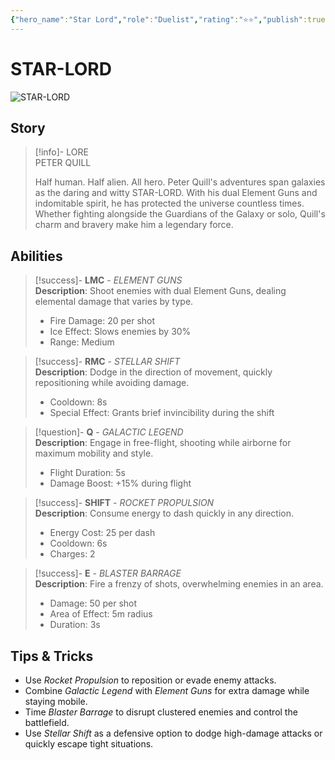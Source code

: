 ```yaml
---
{"hero_name":"Star Lord","role":"Duelist","rating":"⭐⭐","publish":true,"poster":"https://marvelrivalscharacters.com/characters/star-lord.webp","intro":"Peter Quill lives to dazzle his foes on the battlefield with dual Element Guns, a charming personality, and unrelenting heroism.","PassFrontmatter":true}
---
```



# STAR-LORD

![STAR-LORD](https://r.res.easebar.com/pic/20241120/994c3328-38e2-4e3e-a1ae-dd40fba7b418.png)


## Story
> [!info]- LORE  
> PETER QUILL  
>
> Half human. Half alien. All hero. Peter Quill's adventures span galaxies as the daring and witty STAR-LORD. With his dual Element Guns and indomitable spirit, he has protected the universe countless times. Whether fighting alongside the Guardians of the Galaxy or solo, Quill's charm and bravery make him a legendary force.

## Abilities

> [!success]- **LMC** - *ELEMENT GUNS*  
> **Description**: Shoot enemies with dual Element Guns, dealing elemental damage that varies by type.  
> - Fire Damage: 20 per shot  
> - Ice Effect: Slows enemies by 30%  
> - Range: Medium

> [!success]- **RMC** - *STELLAR SHIFT*  
> **Description**: Dodge in the direction of movement, quickly repositioning while avoiding damage.  
> - Cooldown: 8s  
> - Special Effect: Grants brief invincibility during the shift

> [!question]- **Q** - *GALACTIC LEGEND*  
> **Description**: Engage in free-flight, shooting while airborne for maximum mobility and style.  
> - Flight Duration: 5s  
> - Damage Boost: +15% during flight

> [!success]- **SHIFT** - *ROCKET PROPULSION*  
> **Description**: Consume energy to dash quickly in any direction.  
> - Energy Cost: 25 per dash  
> - Cooldown: 6s  
> - Charges: 2

> [!success]- **E** - *BLASTER BARRAGE*  
> **Description**: Fire a frenzy of shots, overwhelming enemies in an area.  
> - Damage: 50 per shot  
> - Area of Effect: 5m radius  
> - Duration: 3s

## Tips & Tricks
- Use *Rocket Propulsion* to reposition or evade enemy attacks.  
- Combine *Galactic Legend* with *Element Guns* for extra damage while staying mobile.  
- Time *Blaster Barrage* to disrupt clustered enemies and control the battlefield.  
- Use *Stellar Shift* as a defensive option to dodge high-damage attacks or quickly escape tight situations.
